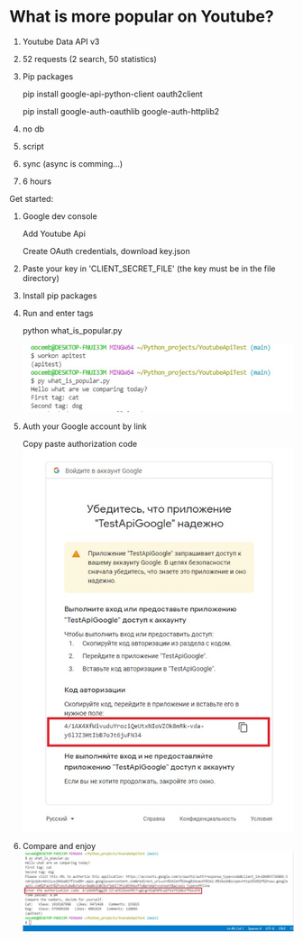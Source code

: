 # What is more popular on Youtube?

1) Youtube Data API v3
2) 52 requests (2 search, 50 statistics)
3) Pip packages

    pip install google-api-python-client oauth2client

    pip install google-auth-oauthlib google-auth-httplib2

4) no db
5) script
6) sync (async is comming...)
7) 6 hours

Get started:

1) Google dev console
    
    Add Youtube Api 
    
    Create OAuth credentials, download key.json

2) Paste your key in 'CLIENT_SECRET_FILE' 
(the key must be in the file directory)

3) Install pip packages
4) Run and enter tags

    python what_is_popular.py
    
    ![](https://github.com/oocemb/YoutubeApiTest/blob/main/readme_image/create_tags.jpg)
    
5) Auth your Google account by link
    
    Copy paste authorization code
    ![](https://github.com/oocemb/YoutubeApiTest/blob/main/readme_image/credentials.jpg)
6) Compare and enjoy
    ![](https://github.com/oocemb/YoutubeApiTest/blob/main/readme_image/result.jpg)
    
